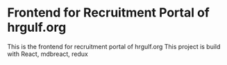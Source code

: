 # Frontend for Recruitment Portal of hrgulf.org
 This is the frontend for recruitment portal of hrgulf.org
 This project is build with React, mdbreact, redux
